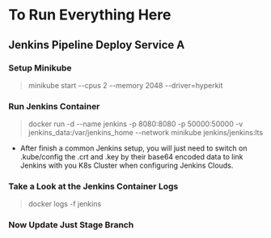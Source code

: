 # To Run Everything Here

## Jenkins Pipeline Deploy Service A

### Setup Minikube 
> minikube start --cpus 2 --memory 2048 --driver=hyperkit

### Run Jenkins Container
> docker run -d --name jenkins -p 8080:8080 -p 50000:50000 -v jenkins_data:/var/jenkins_home --network minikube jenkins/jenkins:lts

- After finish a common Jenkins setup, you will just need to switch on .kube/config the .crt and .key by their base64 encoded data to link Jenkins with you K8s Cluster when configuring Jenkins Clouds.

### Take a Look at the Jenkins Container Logs 
> docker logs -f jenkins

### Now Update Just Stage Branch
